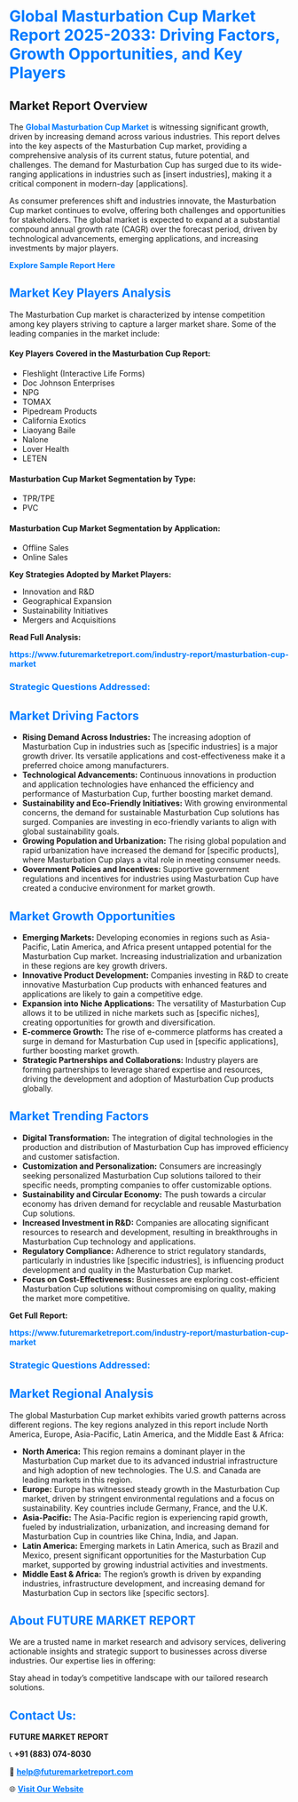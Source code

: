 <h1 style="color: #007BFF;">Global Masturbation Cup Market Report 2025-2033: Driving Factors, Growth Opportunities, and Key Players</h1>

<section id="overview">
<h2>Market Report Overview</h2>
<p>The <a href="https://www.futuremarketreport.com/industry-report/masturbation-cup-market" style="color: #007BFF; text-decoration: none;"><strong>Global Masturbation Cup Market</strong></a> is witnessing significant growth, driven by increasing demand across various industries. This report delves into the key aspects of the Masturbation Cup market, providing a comprehensive analysis of its current status, future potential, and challenges. The demand for Masturbation Cup has surged due to its wide-ranging applications in industries such as [insert industries], making it a critical component in modern-day [applications].</p>
<p>As consumer preferences shift and industries innovate, the Masturbation Cup market continues to evolve, offering both challenges and opportunities for stakeholders. The global market is expected to expand at a substantial compound annual growth rate (CAGR) over the forecast period, driven by technological advancements, emerging applications, and increasing investments by major players.</p>
</section>

<section id="overview">
<p><a href="https://www.futuremarketreport.com/request-sample/reportId=35759" style="color: #007BFF; text-decoration: none;"><strong>Explore Sample Report Here</strong></a></p>
</section>

<section id="key-players">
<h2 style="color: #007BFF;">Market Key Players Analysis</h2>
<p>The Masturbation Cup market is characterized by intense competition among key players striving to capture a larger market share. Some of the leading companies in the market include:</p>
<h4>Key Players Covered in the Masturbation Cup Report:</h4>
<ul><li>Fleshlight (Interactive Life Forms)</li><li>Doc Johnson Enterprises</li><li>NPG</li><li>TOMAX</li><li>Pipedream Products</li><li>California Exotics</li><li>Liaoyang Baile</li><li>Nalone</li><li>Lover Health</li><li>LETEN</li></ul>
<h4>Masturbation Cup Market Segmentation by Type:</h4>
<ul><li>TPR/TPE</li><li>PVC</li></ul>

<h4>Masturbation Cup Market Segmentation by Application:</h4>
<ul><li>Offline Sales</li><li>Online Sales</li></ul>
<p><strong>Key Strategies Adopted by Market Players:</strong></p>
<ul>
<li>Innovation and R&D</li>
<li>Geographical Expansion</li>
<li>Sustainability Initiatives</li>
<li>Mergers and Acquisitions</li>
</ul>
</section>

<section>
<p><strong>Read Full Analysis: </strong></p><a href="https://www.futuremarketreport.com/industry-report/masturbation-cup-market" style="color: #007BFF; text-decoration: none;"><strong>https://www.futuremarketreport.com/industry-report/masturbation-cup-market</strong></a>
<h3 style="color: #007BFF;">Strategic Questions Addressed:</h3>
</section>

<section id="driving-factors">
<h2 style="color: #007BFF;">Market Driving Factors</h2>
<ul>
<li><strong>Rising Demand Across Industries:</strong> The increasing adoption of Masturbation Cup in industries such as [specific industries] is a major growth driver. Its versatile applications and cost-effectiveness make it a preferred choice among manufacturers.</li>
<li><strong>Technological Advancements:</strong> Continuous innovations in production and application technologies have enhanced the efficiency and performance of Masturbation Cup, further boosting market demand.</li>
<li><strong>Sustainability and Eco-Friendly Initiatives:</strong> With growing environmental concerns, the demand for sustainable Masturbation Cup solutions has surged. Companies are investing in eco-friendly variants to align with global sustainability goals.</li>
<li><strong>Growing Population and Urbanization:</strong> The rising global population and rapid urbanization have increased the demand for [specific products], where Masturbation Cup plays a vital role in meeting consumer needs.</li>
<li><strong>Government Policies and Incentives:</strong> Supportive government regulations and incentives for industries using Masturbation Cup have created a conducive environment for market growth.</li>
</ul>
</section>

<section id="growth-opportunities">
<h2 style="color: #007BFF;">Market Growth Opportunities</h2>
<ul>
<li><strong>Emerging Markets:</strong> Developing economies in regions such as Asia-Pacific, Latin America, and Africa present untapped potential for the Masturbation Cup market. Increasing industrialization and urbanization in these regions are key growth drivers.</li>
<li><strong>Innovative Product Development:</strong> Companies investing in R&D to create innovative Masturbation Cup products with enhanced features and applications are likely to gain a competitive edge.</li>
<li><strong>Expansion into Niche Applications:</strong> The versatility of Masturbation Cup allows it to be utilized in niche markets such as [specific niches], creating opportunities for growth and diversification.</li>
<li><strong>E-commerce Growth:</strong> The rise of e-commerce platforms has created a surge in demand for Masturbation Cup used in [specific applications], further boosting market growth.</li>
<li><strong>Strategic Partnerships and Collaborations:</strong> Industry players are forming partnerships to leverage shared expertise and resources, driving the development and adoption of Masturbation Cup products globally.</li>
</ul>
</section>

<section id="trending-factors">
<h2 style="color: #007BFF;">Market Trending Factors</h2>
<ul>
<li><strong>Digital Transformation:</strong> The integration of digital technologies in the production and distribution of Masturbation Cup has improved efficiency and customer satisfaction.</li>
<li><strong>Customization and Personalization:</strong> Consumers are increasingly seeking personalized Masturbation Cup solutions tailored to their specific needs, prompting companies to offer customizable options.</li>
<li><strong>Sustainability and Circular Economy:</strong> The push towards a circular economy has driven demand for recyclable and reusable Masturbation Cup solutions.</li>
<li><strong>Increased Investment in R&D:</strong> Companies are allocating significant resources to research and development, resulting in breakthroughs in Masturbation Cup technology and applications.</li>
<li><strong>Regulatory Compliance:</strong> Adherence to strict regulatory standards, particularly in industries like [specific industries], is influencing product development and quality in the Masturbation Cup market.</li>
<li><strong>Focus on Cost-Effectiveness:</strong> Businesses are exploring cost-efficient Masturbation Cup solutions without compromising on quality, making the market more competitive.</li>
</ul>
</section>

<section>
<p><strong>Get Full Report: </strong></p><a href="https://www.futuremarketreport.com/industry-report/masturbation-cup-market" style="color: #007BFF; text-decoration: none;"><strong>https://www.futuremarketreport.com/industry-report/masturbation-cup-market</strong></a>
<h3 style="color: #007BFF;">Strategic Questions Addressed:</h3>
</section>


<section id="regional-analysis">
<h2 style="color: #007BFF;">Market Regional Analysis</h2>
<p>The global Masturbation Cup market exhibits varied growth patterns across different regions. The key regions analyzed in this report include North America, Europe, Asia-Pacific, Latin America, and the Middle East & Africa:</p>
<ul>
<li><strong>North America:</strong> This region remains a dominant player in the Masturbation Cup market due to its advanced industrial infrastructure and high adoption of new technologies. The U.S. and Canada are leading markets in this region.</li>
<li><strong>Europe:</strong> Europe has witnessed steady growth in the Masturbation Cup market, driven by stringent environmental regulations and a focus on sustainability. Key countries include Germany, France, and the U.K.</li>
<li><strong>Asia-Pacific:</strong> The Asia-Pacific region is experiencing rapid growth, fueled by industrialization, urbanization, and increasing demand for Masturbation Cup in countries like China, India, and Japan.</li>
<li><strong>Latin America:</strong> Emerging markets in Latin America, such as Brazil and Mexico, present significant opportunities for the Masturbation Cup market, supported by growing industrial activities and investments.</li>
<li><strong>Middle East & Africa:</strong> The region’s growth is driven by expanding industries, infrastructure development, and increasing demand for Masturbation Cup in sectors like [specific sectors].</li>
</ul>
</section>

<footer>
<h2 style="color: #007BFF;">About FUTURE MARKET REPORT</h2>
<p>We are a trusted name in market research and advisory services, delivering actionable insights and strategic support to businesses across diverse industries. Our expertise lies in offering:</p>

<p>Stay ahead in today’s competitive landscape with our tailored research solutions.</p>

<h2 style="color: #007BFF;">Contact Us:</h2>
<p><strong>FUTURE MARKET REPORT</strong></p>
<p>📞 <strong>+91 (883) 074-8030</strong></p>
<p>📧 <strong><a href="mailto:help@futuremarketreport.com" style="color: #007BFF;">help@futuremarketreport.com</a></strong></p>
<p>🌐 <strong><a href="https://www.futuremarketreport.com/" style="color: #007BFF;">Visit Our Website</a></strong></p>
</footer>